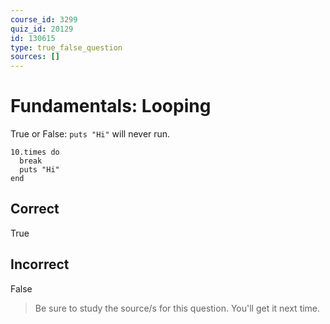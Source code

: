 ```yaml
---
course_id: 3299
quiz_id: 20129
id: 130615
type: true_false_question
sources: []
---
```


# Fundamentals: Looping

True or False:&nbsp;`puts "Hi"`&nbsp;will never run.

```
10.times do
  break
  puts "Hi"
end
```

## Correct

True

## Incorrect

False

> Be sure to study the source/s for this question. You'll get it next time.
